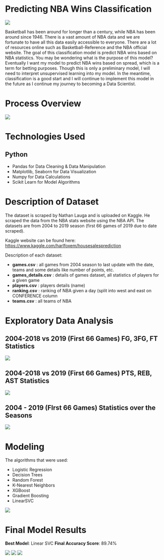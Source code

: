 # Predicting NBA Wins Classification

![](https://github.com/ttam37/dsc-mod-3-project-v2-1-onl01-dtsc-ft-052620/blob/master/images/nba_wallpaper.jpg)

Basketball has been around for longer than a century, while NBA has been around since 1946. There is a vast amount of NBA data and we are fortunate to have all this data easily accessible to everyone. There are a lot of resources online such as Basketball-Reference and the NBA official website. The goal of this classification model is predict NBA wins based on NBA statistics. You may be wondering what is the purpose of this model? Eventually I want my model to predict NBA wins based on spread, which is a term for betting purposes. Though this is only a preliminary model, I will need to interpret unsupervised learning into my model. In the meantime, classification is a good start and I will continue to implement this model in the future as I continue my journey to becoming a Data Scientist.


# Process Overview

![](https://github.com/ttam37/dsc-mod-3-project-v2-1-onl01-dtsc-ft-052620/blob/master/images/osemn_model.png)

# Technologies Used

## Python
* Pandas for Data Cleaning & Data Manipulation
* Matplotlib, Seaborn for Data Visualization
* Numpy for Data Calculations
* Scikit Learn for Model Algorithms

# Description of Dataset

The dataset is scraped by Nathan Lauga and is uploaded on Kaggle. He scraped the data from the NBA stats website using the NBA API. The datasets are from 2004 to 2019 season (first 66 games of 2019 due to date scraped). 

Kaggle website can be found here: https://www.kaggle.com/harlfoxem/housesalesprediction

Description of each dataset:
* **games.csv** : all games from 2004 season to last update with the date, teams and some details like number of points, etc.
* **games_details.csv** : details of games dataset, all statistics of players for a given game
* **players.csv** : players details (name)
* **ranking.csv** : ranking of NBA given a day (split into west and east on CONFERENCE column
* **teams.csv** : all teams of NBA


# Exploratory Data Analysis

## 2004-2018 vs 2019 (First 66 Games) FG, 3FG, FT Statistics

![](https://github.com/ttam37/dsc-mod-3-project-v2-1-onl01-dtsc-ft-052620/blob/master/images/percentage_statistics.png)

## 2004-2018 vs 2019 (First 66 Games) PTS, REB, AST Statistics

![](https://github.com/ttam37/dsc-mod-3-project-v2-1-onl01-dtsc-ft-052620/blob/master/images/general_statistics.png)

## 2004 - 2019 (FIrst 66 Games) Statistics over the Seasons

![](https://github.com/ttam37/dsc-mod-3-project-v2-1-onl01-dtsc-ft-052620/blob/master/images/statistics_2004_2019_lineplot.png)

# Modeling

The algorithms that were used:
* Logistic Regression
* Decision Trees
* Random Forest
* K-Nearest Neighbors
* XGBoost
* Gradient Boosting
* LinearSVC

![](https://github.com/ttam37/dsc-mod-3-project-v2-1-onl01-dtsc-ft-052620/blob/master/images/ROC_curve.png)


# Final Model Results

**Best Model**: Linear SVC
**Final Accuracy Score**: 89.74%

![](https://github.com/ttam37/dsc-mod-3-project-v2-1-onl01-dtsc-ft-052620/blob/master/images/LinearSVC_metrics.png)
![](https://github.com/ttam37/dsc-mod-3-project-v2-1-onl01-dtsc-ft-052620/blob/master/images/LinearSVC_confusion_matrix_result.png)
![](https://github.com/ttam37/dsc-mod-3-project-v2-1-onl01-dtsc-ft-052620/blob/master/images/LinearSVC_confusion_matrix_result1.png)




